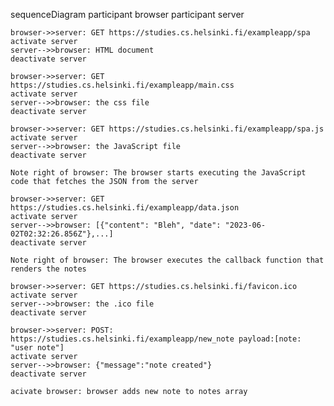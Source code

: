 sequenceDiagram
    participant browser
    participant server

    browser->>server: GET https://studies.cs.helsinki.fi/exampleapp/spa
    activate server
    server-->>browser: HTML document
    deactivate server

    browser->>server: GET https://studies.cs.helsinki.fi/exampleapp/main.css
    activate server
    server-->>browser: the css file
    deactivate server

    browser->>server: GET https://studies.cs.helsinki.fi/exampleapp/spa.js
    activate server
    server-->>browser: the JavaScript file
    deactivate server

    Note right of browser: The browser starts executing the JavaScript code that fetches the JSON from the server

    browser->>server: GET https://studies.cs.helsinki.fi/exampleapp/data.json
    activate server
    server-->>browser: [{"content": "Bleh", "date": "2023-06-02T02:32:26.856Z"},...]
    deactivate server

    Note right of browser: The browser executes the callback function that renders the notes

    browser->>server: GET https://studies.cs.helsinki.fi/favicon.ico
    activate server
    server-->>browser: the .ico file
    deactivate server

    browser->>server: POST: https://studies.cs.helsinki.fi/exampleapp/new_note payload:[note: "user note"]
    activate server
    server-->>browser: {"message":"note created"}
    deactivate server

    acivate browser: browser adds new note to notes array